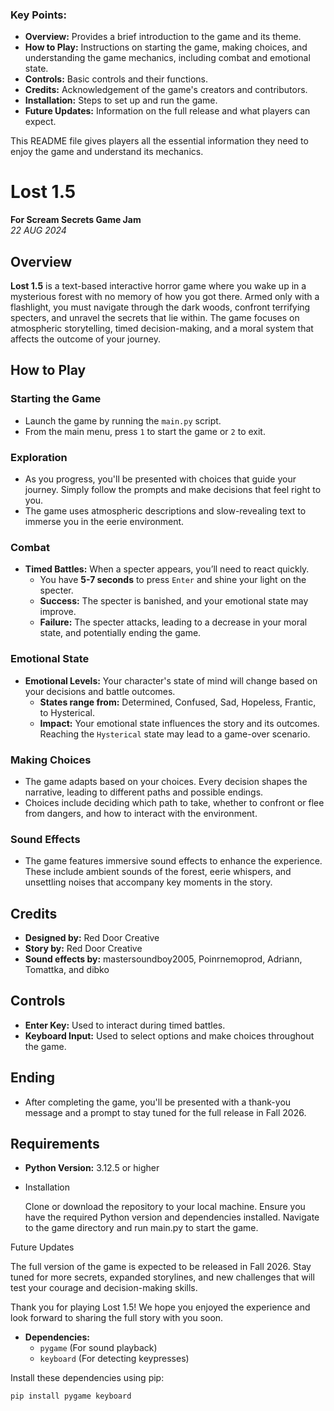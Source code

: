 
### Key Points:
- **Overview:** Provides a brief introduction to the game and its theme.
- **How to Play:** Instructions on starting the game, making choices, and understanding the game mechanics, including combat and emotional state.
- **Controls:** Basic controls and their functions.
- **Credits:** Acknowledgement of the game's creators and contributors.
- **Installation:** Steps to set up and run the game.
- **Future Updates:** Information on the full release and what players can expect.

This README file gives players all the essential information they need to enjoy the game and understand its mechanics.

# Lost 1.5

**For Scream Secrets Game Jam**  
*22 AUG 2024*

## Overview

**Lost 1.5** is a text-based interactive horror game where you wake up in a mysterious forest with no memory of how you got there. Armed only with a flashlight, you must navigate through the dark woods, confront terrifying specters, and unravel the secrets that lie within. The game focuses on atmospheric storytelling, timed decision-making, and a moral system that affects the outcome of your journey.

## How to Play

### Starting the Game
- Launch the game by running the `main.py` script.
- From the main menu, press `1` to start the game or `2` to exit.

### Exploration
- As you progress, you'll be presented with choices that guide your journey. Simply follow the prompts and make decisions that feel right to you.
- The game uses atmospheric descriptions and slow-revealing text to immerse you in the eerie environment.

### Combat
- **Timed Battles:** When a specter appears, you’ll need to react quickly.
  - You have **5-7 seconds** to press `Enter` and shine your light on the specter.
  - **Success:** The specter is banished, and your emotional state may improve.
  - **Failure:** The specter attacks, leading to a decrease in your moral state, and potentially ending the game.

### Emotional State
- **Emotional Levels:** Your character's state of mind will change based on your decisions and battle outcomes.
  - **States range from:** Determined, Confused, Sad, Hopeless, Frantic, to Hysterical.
  - **Impact:** Your emotional state influences the story and its outcomes. Reaching the `Hysterical` state may lead to a game-over scenario.

### Making Choices
- The game adapts based on your choices. Every decision shapes the narrative, leading to different paths and possible endings.
- Choices include deciding which path to take, whether to confront or flee from dangers, and how to interact with the environment.

### Sound Effects
- The game features immersive sound effects to enhance the experience. These include ambient sounds of the forest, eerie whispers, and unsettling noises that accompany key moments in the story.

## Credits
- **Designed by:** Red Door Creative
- **Story by:** Red Door Creative
- **Sound effects by:** mastersoundboy2005, Poinrnemoprod, Adriann, Tomattka, and dibko

## Controls
- **Enter Key:** Used to interact during timed battles.
- **Keyboard Input:** Used to select options and make choices throughout the game.

## Ending
- After completing the game, you'll be presented with a thank-you message and a prompt to stay tuned for the full release in Fall 2026.

## Requirements
- **Python Version:** 3.12.5 or higher

- Installation

    Clone or download the repository to your local machine.
    Ensure you have the required Python version and dependencies installed.
    Navigate to the game directory and run main.py to start the game.

Future Updates

The full version of the game is expected to be released in Fall 2026. Stay tuned for more secrets, expanded storylines, and new challenges that will test your courage and decision-making skills.

Thank you for playing Lost 1.5! We hope you enjoyed the experience and look forward to sharing the full story with you soon.
- **Dependencies:** 
  - `pygame` (For sound playback)
  - `keyboard` (For detecting keypresses)
  
Install these dependencies using pip:
```bash
pip install pygame keyboard
